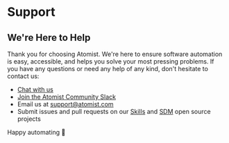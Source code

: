 # Support

## We're Here to Help

Thank you for choosing Atomist.  We're here to ensure software
automation is easy, accessible, and helps you solve your most pressing
problems.  If you have any questions or need any help of any kind,
don't hesitate to contact us:

-   [Chat with us][catalog]
-   [Join the Atomist Community Slack][slack]
-   Email us at [support@atomist.com][email]
-   Submit issues and pull requests on our [Skills][gh-skills] and
    [SDM][gh-atomist] open source projects

Happy automating 💪

[catalog]: https://go.atomist.com/catalog (Atomist Skills Catalog)
[slack]: https://join.atomist.com (Atomist Community Slack)
[email]: mailto:support@atomist.com (Atomist Email Support)
[gh-skills]: https://github.com/atomist-skills (Atomist Skills on GitHub)
[gh-atomist]: https://github.com/atomist (Atomist on GitHub)

